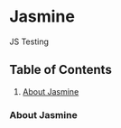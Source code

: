 # Jasmine
JS Testing


## Table of Contents

1. [About Jasmine](#About-Jasmine)


### About Jasmine
